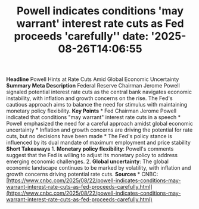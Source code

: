 ﻿---
title: "Powell indicates conditions 'may warrant' interest rate cuts as Fed proceeds 'carefully''
date: '2025-08-26T14:06:55"
category: "Markets"
summary: ""
slug: "powell indicates conditions may warrant interest rate cuts a"
source_urls:
  - "https://www.cnbc.com/2025/08/22/powell-indicates-conditions-may-warrant-interest-rate-cuts-as-fed-proceeds-carefully.html"
seo:
  title: "Powell indicates conditions 'may warrant' interest rate cuts as Fed proceeds 'carefully' | Hash n Hedge'
  description: '"
  keywords: ["news", "markets", "brief"]
---
**Headline** Powell Hints at Rate Cuts Amid Global Economic Uncertainty  **Summary Meta Description** Federal Reserve Chairman Jerome Powell signaled potential interest rate cuts as the central bank navigates economic instability, with inflation and growth concerns on the rise. The Fed's cautious approach aims to balance the need for stimulus with maintaining monetary policy flexibility.  **Key Points**  * Fed Chairman Jerome Powell indicated that conditions "may warrant" interest rate cuts in a speech * Powell emphasized the need for a careful approach amidst global economic uncertainty * Inflation and growth concerns are driving the potential for rate cuts, but no decisions have been made * The Fed's policy stance is influenced by its dual mandate of maximum employment and price stability  **Short Takeaways**  1. **Monetary policy flexibility**: Powell's comments suggest that the Fed is willing to adjust its monetary policy to address emerging economic challenges. 2. **Global uncertainty**: The global economic landscape continues to be marked by volatility, with inflation and growth concerns driving potential rate cuts.  **Sources** * CNBC: [https://www.cnbc.com/2025/08/22/powell-indicates-conditions-may-warrant-interest-rate-cuts-as-fed-proceeds-carefully.html](https://www.cnbc.com/2025/08/22/powell-indicates-conditions-may-warrant-interest-rate-cuts-as-fed-proceeds-carefully.html) 
